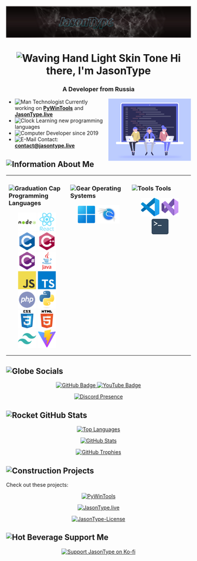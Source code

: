 <img align="center" src="assets/img/banner.png" alt="Banner" />

<h1 align="center">
  <img src="https://raw.githubusercontent.com/Tarikul-Islam-Anik/Animated-Fluent-Emojis/master/Emojis/Hand%20gestures/Waving%20Hand%20Light%20Skin%20Tone.png" alt="Waving Hand Light Skin Tone" width="30" height="30" />
  Hi there, I'm JasonType
</h1>

<h3 align="center">A Developer from Russia</h3>

<img align="right" alt="Coding" width="225" src="assets/img/banner2.gif" />

- <img src="https://raw.githubusercontent.com/Tarikul-Islam-Anik/Animated-Fluent-Emojis/master/Emojis/People%20with%20professions/Man%20Technologist%20Medium-Light%20Skin%20Tone.png" width="25" height="25" alt="Man Technologist" /> Currently working on **[PyWinTools](https://github.com/JasonType/PyWinTools/)** and **[JasonType.live](https://github.com/JasonType/JasonType.live/)**
- <img src="https://raw.githubusercontent.com/Tarikul-Islam-Anik/Animated-Fluent-Emojis/master/Emojis/Travel%20and%20places/Eight%20O’Clock.png" width="25" height="25" alt="Clock" /> Learning new programming languages
- <img src="https://raw.githubusercontent.com/Tarikul-Islam-Anik/Animated-Fluent-Emojis/master/Emojis/Objects/Desktop%20Computer.png" width="25" height="25" alt="Computer" /> Developer since 2019
- <img src="https://raw.githubusercontent.com/Tarikul-Islam-Anik/Animated-Fluent-Emojis/master/Emojis/Objects/E-Mail.png" width="25" height="25" alt="E-Mail" /> Contact: **contact@jasontype.live**

## <img src="https://raw.githubusercontent.com/Tarikul-Islam-Anik/Animated-Fluent-Emojis/master/Emojis/Symbols/Information.png" width="25" height="25" alt="Information" /> About Me

<table>
<tr>
<td valign="top" width="33%">

### <img src="https://raw.githubusercontent.com/Tarikul-Islam-Anik/Animated-Fluent-Emojis/master/Emojis/Objects/Graduation%20Cap.png" width="25" height="25" alt="Graduation Cap" /> Programming Languages  

<div align="center">

<a href="https://nodejs.org/"><img src="assets/img/nodejs.svg" alt="Node.js" height="50" /></a>
<a href="https://react.dev/"><img src="assets/img/reactjs.svg" alt="React.js" height="50" /></a>
<a href="https://learn.microsoft.com/de-de/cpp/c-language/c-language-reference?view=msvc-170/"><img src="assets/img/c.svg" alt="C" height="50" /></a>
<a href="https://learn.microsoft.com/de-de/cpp/cpp/cpp-language-reference?view=msvc-170/"><img src="assets/img/c++.svg" alt="C++" height="50" /></a>
<a href="https://learn.microsoft.com/de-de/dotnet/csharp/tour-of-csharp/overview"><img src="assets/img/csharp.svg" alt="C#" height="50" /></a>
<a href="https://www.java.com/"><img src="assets/img/java.svg" alt="Java" height="50" /></a>
<a href="https://www.javascript.com/"><img src="assets/img/javascript.svg" alt="JavaScript" height="50" /></a>
<a href="https://www.typescriptlang.org/"><img src="assets/img/typescript.svg" alt="TypeScript" height="50" /></a>
<a href="https://www.php.net/"><img src="assets/img/php.svg" alt="PHP" height="50" /></a>
<a href="https://www.python.org/"><img src="assets/img/python.svg" alt="Python" height="50" /></a>
<a href="https://www.w3.org/Style/CSS/"><img src="assets/img/css3.svg" alt="CSS3" height="50" /></a>
<a href="https://html5.org/"><img src="assets/img/html5.svg" alt="HTML5" height="50" /></a>
<a href="https://tailwindcss.com/"><img src="assets/img/tailwindcss.svg" alt="Tailwind CSS" height="50" /></a>
<a href="https://vitejs.dev/"><img src="assets/img/vitejs.svg" alt="Vite.js" height="50" /></a>

</div>

</td>

<td valign="top" width="33%">

### <img src="https://raw.githubusercontent.com/Tarikul-Islam-Anik/Animated-Fluent-Emojis/master/Emojis/Objects/Gear.png" width="25" height="25" alt="Gear" /> Operating Systems

<div align="center">

<a href="https://www.microsoft.com/de-de/software-download/windows11/"><img src="assets/img/win11.png" alt="Windows 11" height="50" /></a>
<a href="https://www.kali.org/"><img src="assets/img/kalilinux.svg" alt="Kali Linux" height="50" /></a>

</div>

</td>

<td valign="top" width="33%">

### <img src="https://raw.githubusercontent.com/Tarikul-Islam-Anik/Animated-Fluent-Emojis/master/Emojis/Objects/Hammer%20and%20Wrench.png" width="30" height="30" alt="Tools" /> Tools

<div align="center">

<a href="https://code.visualstudio.com/"><img src="assets/img/vscode.svg" alt="Visual Studio Code" height="50" /></a>
<a href="https://visualstudio.microsoft.com/"><img src="assets/img/vscodestudio.png" alt="Visual Studio" height="50" /></a>
<img src="assets/img/terminal.png" alt="Terminal Icon" height="50" />

</div>

</td>
</tr>
</table>

## <img src="https://raw.githubusercontent.com/Tarikul-Islam-Anik/Animated-Fluent-Emojis/master/Emojis/Travel%20and%20places/Globe%20with%20Meridians.png" width="25" height="25" alt="Globe" /> Socials

<div align="center">

<a href="https://github.com/JasonType" target="_blank">
<img src="https://img.shields.io/badge/github-%2324292e.svg?&style=for-the-badge&logo=github&logoColor=white" alt="GitHub Badge" />
</a>

<a href="https://www.youtube.com/c/JasonType" target="_blank">
<img src="https://img.shields.io/badge/youtube-%23EE4831.svg?&style=for-the-badge&logo=youtube&logoColor=white" alt="YouTube Badge" />
</a>

[![Discord Presence](https://lanyard.cnrad.dev/api/1207699590464147557)](https://discord.com/users/1207699590464147557)

</div>

## <img src="https://raw.githubusercontent.com/Tarikul-Islam-Anik/Animated-Fluent-Emojis/master/Emojis/Travel%20and%20places/Rocket.png" width="25" height="25" alt="Rocket" /> GitHub Stats  

<div align="center">

<a href="https://github.com/jasontype/"><img src="https://github-readme-stats.vercel.app/api/top-langs/?username=jasontype&layout=compact&theme=blue_navy" alt="Top Languages" /></a>

<a href="https://github.com/jasontype/"><img src="https://github-readme-stats.vercel.app/api?username=jasontype&show_icons=true&count_private=true&hide_border=true&theme=blue_navy" alt="GitHub Stats" /></a>

<a href="https://github.com/jasontype/"><img src="https://github-profile-trophy.vercel.app/?username=jasontype&theme=onedark" alt="GitHub Trophies" /></a>

</div>

## <img src="https://raw.githubusercontent.com/Tarikul-Islam-Anik/Animated-Fluent-Emojis/master/Emojis/Travel%20and%20places/Construction.png" width="25" height="25" alt="Construction" /> Projects  

Check out these projects:

<div align="center">

<a href="https://github.com/JasonType/PyWinTools/"><img src="https://github-readme-stats.vercel.app/api/pin/?username=jasontype&repo=PyWinTools&theme=blue_navy" alt="PyWinTools" /></a>

<a href="https://github.com/JasonType/JasonType.live/"><img src="https://github-readme-stats.vercel.app/api/pin/?username=jasontype&repo=JasonType.live&theme=blue_navy" alt="JasonType.live" /></a>

<a href="https://github.com/JasonType/JasonType-License/"><img src="https://github-readme-stats.vercel.app/api/pin/?username=jasontype&repo=JasonType-License&theme=blue_navy" alt="JasonType-License" /></a>

</div>

## <img src="https://raw.githubusercontent.com/Tarikul-Islam-Anik/Animated-Fluent-Emojis/master/Emojis/Food/Hot%20Beverage.png" width="25" height="25" alt="Hot Beverage" /> Support Me  

<div align="center">

<a href="https://ko-fi.com/jasontype/">
<img src="https://cdn.ko-fi.com/cdn/kofi3.png?v=3" height="50" width="210" alt="Support JasonType on Ko-fi" />
</a>

</div>